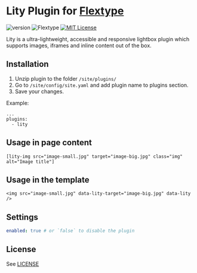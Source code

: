 # Lity Plugin for [Flextype](http://flextype.org/)
![version](https://img.shields.io/badge/version-1.2.0-brightgreen.svg?style=flat-square "Version")
![Flextype](https://img.shields.io/badge/Flextype-0.x-green.svg?style=flat-square "Flextype Version")
[![MIT License](https://img.shields.io/badge/license-MIT-blue.svg?style=flat-square)](https://github.com/flextype-plugins/lity/blob/master/LICENSE.txt)

Lity is a ultra-lightweight, accessible and responsive lightbox plugin which supports images, iframes and inline content out of the box.

## Installation
1. Unzip plugin to the folder `/site/plugins/`
2. Go to `/site/config/site.yaml` and add plugin name to plugins section.
3. Save your changes.

Example:
```
...
plugins:
  - lity
```

## Usage in page content

```
[lity-img src="image-small.jpg" target="image-big.jpg" class="img" alt="Image title"]
```

## Usage in the template
```
<img src="image-small.jpg" data-lity-target="image-big.jpg" data-lity />
```

## Settings

```yaml
enabled: true # or `false` to disable the plugin
```

## License
See [LICENSE](https://github.com/flextype-plugins/lity/blob/master/LICENSE)
